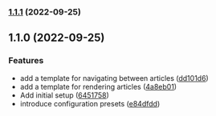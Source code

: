 ### [1.1.1](https://github.com/mstream/encyclopedia-of-software-engineering/compare/1.1.0...1.1.1) (2022-09-25)

## 1.1.0 (2022-09-25)


### Features

* add a template for navigating between articles ([dd101d6](https://github.com/mstream/encyclopedia-of-software-engineering/commit/dd101d6b0fe0ef75fba6638ad737201d824ea28f))
* add a template for rendering articles ([4a8eb01](https://github.com/mstream/encyclopedia-of-software-engineering/commit/4a8eb01c7bba20554be7b0e807a686ead499dd2f))
* Add initial setup ([6451758](https://github.com/mstream/encyclopedia-of-software-engineering/commit/64517586057276875f6c6d651eac790b4ac9534e))
* introduce configuration presets ([e84dfdd](https://github.com/mstream/encyclopedia-of-software-engineering/commit/e84dfddf852a7f671758873137682b14c251db2f))

